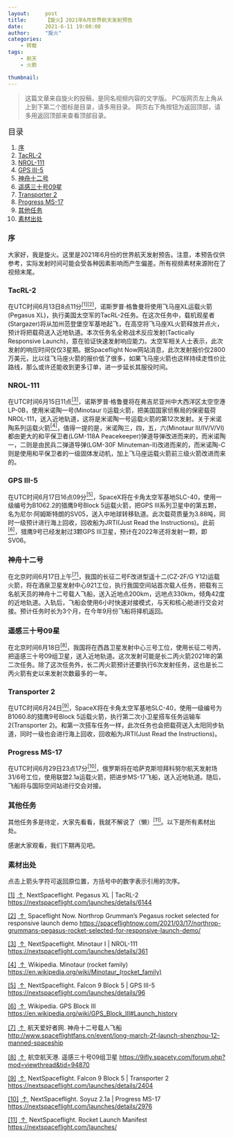 ```yaml
---
layout:     post
title:      【旋火】2021年6月世界航天发射预告
date:       2021-6-11 19:00:00
author:     "旋火"
categories:
    - 转载
tags:
    - 航天
    - 火箭

thumbnail:
---
```

> 这篇文章来自旋火的投稿，是同名视频内容的文字版。
> PC版网页左上角从上到下第二个图标是目录，请多用目录。
> 网页右下角按钮为返回顶部，请多用返回顶部来查看顶部目录。

<escape><font size=4>目录</font></escape>

1. [序](#序)
2. [TacRL-2](#TacRL-2)
3. [NROL-111](#NROL-111)
4. [GPS III-5](#GPS-III-5)
5. [神舟十二号](#神舟十二号)
6. [遥感三十号09星](#遥感三十号09星)
7. [Transporter 2](#Transporter-2)
8. [Progress MS-17](#Progress-MS-17)
9. [其他任务](#其他任务)
10. [素材出处](#素材出处)

### 序

大家好，我是旋火。这里是2021年6月份的世界航天发射预告。注意，本预告仅供参考，实际发射时间可能会受各种因素影响而产生偏差。所有视频素材来源附在了视频末尾。

### TacRL-2

在UTC时间6月13日8点11分<escape><a name = "ref_1_s"><a href="#ref_1_d"><sup>[1]</sup></a><a name = "ref_2_s"><a href="#ref_2_d"><sup>[2]</sup></a></escape>，诺斯罗普·格鲁曼将使用飞马座XL运载火箭(Pegasus XL)，执行美国太空军的TacRL-2任务。在这次任务中，载机观星者(Stargazer)将从加州范登堡空军基地起飞，在高空将飞马座XL火箭释放并点火，预计将把载荷送入近地轨道。本次任务名全称战术反应发射(Tactically Responsive Launch)，意在验证快速发射响应能力。太空军相关人士表示，此次发射的响应时间仅仅3星期。据Spaceflight Now网站消息，此次发射报价仅2800万美元，比以往飞马座火箭的报价低了很多，如果飞马座火箭也这样持续走性价比路线，那么或许还能收到更多订单，进一步延长其服役时间。

### NROL-111

在UTC时间6月15日11点<escape><a name = "ref_3_s"><a href="#ref_3_d"><sup>[3]</sup></a></escape>，诺斯罗普·格鲁曼将在弗吉尼亚州中大西洋区太空空港LP-0B，使用米诺陶一号(Minotaur I)运载火箭，把美国国家侦察局的保密载荷NROL-111，送入近地轨道，这将是米诺陶一号运载火箭的第12次发射。关于米诺陶系列运载火箭<escape><a name = "ref_4_s"><a href="#ref_4_d"><sup>[4]</sup></a></escape>，值得一提的是，米诺陶三，四，五，六(Minotaur III/IV/V/VI)都由更大的和平保卫者(LGM-118A Peacekeeper)弹道导弹改进而来的，而米诺陶一，二则是由民兵二弹道导弹(LGM-30F Minuteman-II)改进而来的，而米诺陶-C则是使用和平保卫者的一级固体发动机，加上飞马座运载火箭前三级火箭改进而来的。

### GPS III-5

在UTC时间6月17日16点09分<escape><a name = "ref_5_s"><a href="#ref_5_d"><sup>[5]</sup></a></escape>，SpaceX将在卡角太空军基地SLC-40，使用一级编号为B1062.2的猎鹰9号Block 5运载火箭，把GPS III系列卫星中的第五颗，名为尼尔·阿姆斯特朗的SV05，送入中地球转移轨道。此次载荷质量为3.88吨，同时一级预计进行海上回收，回收船为JRTI(Just Read the Instructions)。此前<escape><a name = "ref_6_s"><a href="#ref_6_d"><sup>[6]</sup></a></escape>，猎鹰9号已经发射过3颗GPS III卫星，预计在2022年还将发射一颗，即SV06。

### 神舟十二号

在北京时间6月17日上午<escape><a name = "ref_7_s"><a href="#ref_7_d"><sup>[7]</sup></a></escape>，我国的长征二号F改进型遥十二(CZ-2F/G Y12)运载火箭，将在酒泉卫星发射中心921工位，执行我国空间站首次载人任务，把载有三名航天员的神舟十二号载人飞船，送入近地点200km，远地点330km，倾角42度的近地轨道。入轨后，飞船会使用6小时快速对接模式，与天和核心舱进行交会对接。预计任务时长为3个月，在今年9月份飞船将择机返回。

### 遥感三十号09星

在北京时间6月18日<escape><a name = "ref_8_s"><a href="#ref_8_d"><sup>[8]</sup></a></escape>，我国将在西昌卫星发射中心三号工位，使用长征二号丙，把遥感三十号09组卫星，送入近地轨道。这次发射可能是长二丙火箭2021年的第二次任务。除了这次任务外，长二丙火箭预计还要执行6次发射任务，这也是长二丙火箭有史以来发射次数最多的一年。

### Transporter 2

在UTC时间6月24日<escape><a name = "ref_9_s"><a href="#ref_9_d"><sup>[9]</sup></a></escape>，SpaceX将在卡角太空军基地SLC-40，使用一级编号为B1060.8的猎鹰9号Block 5运载火箭，执行第二次小卫星搭车任务运输车2(Transporter 2)。和第一次搭车任务一样，此次任务也会把载荷送入太阳同步轨道，同时一级也会进行海上回收，回收船为JRTI(Just Read the Instructions)。

### Progress MS-17

在UTC时间6月29日23点17分<escape><a name = "ref_10_s"><a href="#ref_10_d"><sup>[10]</sup></a></escape>，俄罗斯将在哈萨克斯坦拜科努尔航天发射场31/6号工位，使用联盟2.1a运载火箭，把进步MS-17飞船，送入近地轨道。随后，飞船将与国际空间站进行交会对接。

### 其他任务

其他任务多是待定，大家先看看，我就不解说了（懒）<escape><a name = "ref_11_s"><a href="#ref_11_d"><sup>[11]</sup></a></escape>。以下是所有素材出处。

感谢大家观看，我们下期再见吧。

### 素材出处

点击上箭头字符可返回原位置，方括号中的数字表示引用的次序。

<escape><a name = "ref_1_d"><a href = "#ref_1_d">[1]</a></a>&nbsp;<a href = "#ref_1_s">&nbsp;↑&nbsp;</a></escape> NextSpaceflight. Pegasus XL | TacRL-2
https://nextspaceflight.com/launches/details/6144

<escape><a name = "ref_2_d"><a href = "#ref_2_d">[2]</a></a>&nbsp;<a href = "#ref_2_s">&nbsp;↑&nbsp;</a></escape> Spaceflight Now. Northrop Grumman’s Pegasus rocket selected for responsive launch demo
https://spaceflightnow.com/2021/03/17/northrop-grummans-pegasus-rocket-selected-for-responsive-launch-demo/

<escape><a name = "ref_3_d"><a href = "#ref_3_d">[3]</a></a>&nbsp;<a href = "#ref_3_s">&nbsp;↑&nbsp;</a></escape> NextSpaceflight. Minotaur I | NROL-111
https://nextspaceflight.com/launches/details/361

<escape><a name = "ref_4_d"><a href = "#ref_4_d">[4]</a></a>&nbsp;<a href = "#ref_4_s">&nbsp;↑&nbsp;</a></escape> Wikipedia. Minotaur (rocket family)
https://en.wikipedia.org/wiki/Minotaur_(rocket_family)

<escape><a name = "ref_5_d"><a href = "#ref_5_d">[5]</a></a>&nbsp;<a href = "#ref_5_s">&nbsp;↑&nbsp;</a></escape> NextSpaceflight. Falcon 9 Block 5 | GPS III-5
https://nextspaceflight.com/launches/details/96

<escape><a name = "ref_6_d"><a href = "#ref_6_d">[6]</a></a>&nbsp;<a href = "#ref_6_s">&nbsp;↑&nbsp;</a></escape> Wikipedia. GPS Block III
https://en.wikipedia.org/wiki/GPS_Block_III#Launch_history

<escape><a name = "ref_7_d"><a href = "#ref_7_d">[7]</a></a>&nbsp;<a href = "#ref_7_s">&nbsp;↑&nbsp;</a></escape> 航天爱好者网. 神舟十二号载人飞船
http://www.spaceflightfans.cn/event/long-march-2f-launch-shenzhou-12-manned-spaceship

<escape><a name = "ref_8_d"><a href = "#ref_8_d">[8]</a></a>&nbsp;<a href = "#ref_8_s">&nbsp;↑&nbsp;</a></escape> 航空航天港. 遥感三十号09组卫星
https://9ifly.spacety.com/forum.php?mod=viewthread&tid=94870

<escape><a name = "ref_9_d"><a href = "#ref_9_d">[9]</a></a>&nbsp;<a href = "#ref_9_s">&nbsp;↑&nbsp;</a></escape> NextSpaceflight. Falcon 9 Block 5 | Transporter 2
https://nextspaceflight.com/launches/details/2404

<escape><a name = "ref_10_d"><a href = "#ref_10_d">[10]</a></a>&nbsp;<a href = "#ref_10_s">&nbsp;↑&nbsp;</a></escape> NextSpaceflight. Soyuz 2.1a | Progress MS-17
https://nextspaceflight.com/launches/details/2976

<escape><a name = "ref_11_d"><a href = "#ref_11_d">[11]</a></a>&nbsp;<a href = "#ref_11_s">&nbsp;↑&nbsp;</a></escape> NextSpaceflight. Rocket Launch Manifest
https://nextspaceflight.com/launches/
